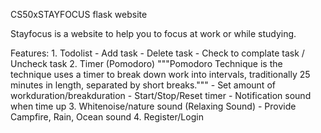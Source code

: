 CS50xSTAYFOCUS flask website

Stayfocus is a website to help you to focus at work or while studying.

Features:
    1. Todolist 
        - Add task
        - Delete task
        - Check to complate task / Uncheck task
    2. Timer (Pomodoro)
    """Pomodoro Technique is the technique uses a timer to break down work into intervals, traditionally 25 minutes in length, separated by short breaks."""
        - Set amount of workduration/breakduration
        - Start/Stop/Reset timer
        - Notification sound when time up
    3. Whitenoise/nature sound (Relaxing Sound)
        - Provide Campfire, Rain, Ocean sound
    4. Register/Login
